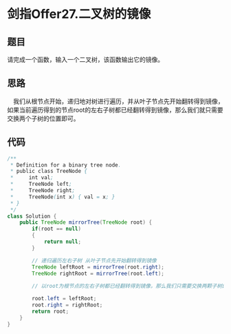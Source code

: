# 剑指Offer27.二叉树的镜像

## 题目

请完成一个函数，输入一个二叉树，该函数输出它的镜像。

## 思路

&emsp;我们从根节点开始，递归地对树进行遍历，并从叶子节点先开始翻转得到镜像，如果当前遍历得到的节点root的左右子树都已经翻转得到镜像，那么我们就只需要交换两个子树的位置即可。


## 代码

```java
/**
 * Definition for a binary tree node.
 * public class TreeNode {
 *     int val;
 *     TreeNode left;
 *     TreeNode right;
 *     TreeNode(int x) { val = x; }
 * }
 */
class Solution {
    public TreeNode mirrorTree(TreeNode root) {
        if(root == null)
        {
            return null;
        }

        // 递归遍历左右子树 从叶子节点先开始翻转得到镜像
        TreeNode leftRoot = mirrorTree(root.right);
        TreeNode rightRoot = mirrorTree(root.left);
        
        // 以root为根节点的左右子树都已经翻转得到镜像，那么我们只需要交换两颗子树的位置

        root.left = leftRoot;
        root.right = rightRoot;
        return root;
    }
}

```


